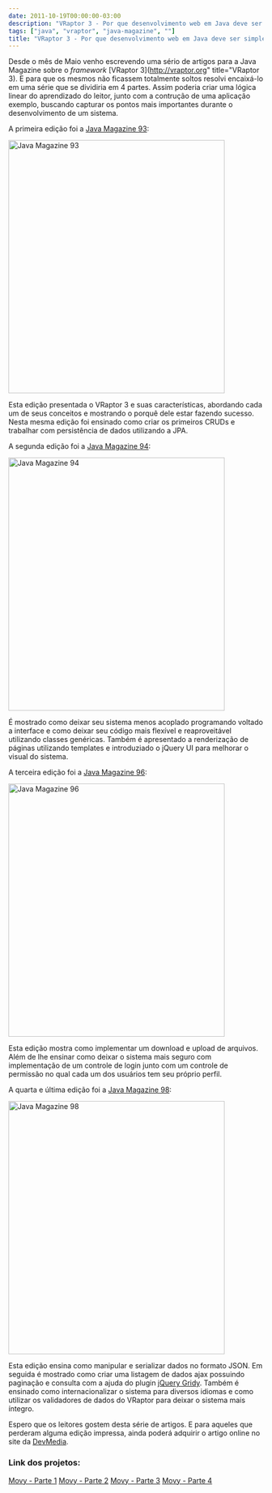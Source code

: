 ```yaml
---
date: 2011-10-19T00:00:00-03:00
description: "VRaptor 3 - Por que desenvolvimento web em Java deve ser simples! (Java Magazine)"
tags: ["java", "vraptor", "java-magazine", ""]
title: "VRaptor 3 - Por que desenvolvimento web em Java deve ser simples! (Java Magazine)"
---
```


Desde o mês de Maio venho escrevendo uma sério de artigos para a Java Magazine sobre o *framework* [VRaptor 3](http://vraptor.org" title="VRaptor 3). E para que os mesmos não ficassem totalmente soltos resolvi encaixá-lo em uma série que se dividiria em 4 partes. Assim poderia criar uma lógica linear do aprendizado do leitor, junto com a contrução de uma aplicação exemplo, buscando capturar os pontos mais importantes durante o desenvolvimento de um sistema.

A primeira edição foi a [Java Magazine 93](http://www.devmedia.com.br/post-21652-VRaptor-3-Parte-1.html):

<a href="http://www.devmedia.com.br/post-21652-VRaptor-3-Parte-1.html" title="Java Magazine 93" target="_blank">
<img src="http://farm9.staticflickr.com/8021/7688396528_5687d0ef14.jpg" alt="Java Magazine 93" title="Java Magazine 93" width="427" height="500" class="align-center" />
</a>

Esta edição presentada o VRaptor 3 e suas características, abordando cada um de seus conceitos e mostrando o porquê dele estar fazendo sucesso. Nesta mesma edição foi ensinado como criar os primeiros CRUDs e trabalhar com persistência de dados utilizando a JPA.

A segunda edição foi a [Java Magazine 94](http://www.devmedia.com.br/post-21937-VRaptor-3-Revista-Java-Magazine-94-Parte-2.html):

<a href="http://www.devmedia.com.br/post-21937-VRaptor-3-Revista-Java-Magazine-94-Parte-2.html" title="Java Magazine 94" target="_blank">
<img src="http://farm9.staticflickr.com/8142/7688396186_6d6d9a472c.jpg" alt="Java Magazine 94" title="Java Magazine 94" width="427" height="500" class="align-center" />
</a>

É mostrado como deixar seu sistema menos acoplado programando voltado a interface e como deixar seu código mais flexível e reaproveitável utilizando classes genéricas. Também é apresentado a renderização de páginas utilizando templates e introduziado o jQuery UI para melhorar o visual do sistema.

A terceira edição foi a [Java Magazine 96](http://www.devmedia.com.br/post-22544-VRaptor-3-Parte-3.html):

<a href="http://www.devmedia.com.br/post-22544-VRaptor-3-Parte-3.html" title="Java Magazine 96" target="_blank">
<img src="http://farm8.staticflickr.com/7118/7688395720_28a56c4e25.jpg" alt="Java Magazine 96" title="Java Magazine 96" width="427" height="500" class="align-center" />
</a>

Esta edição mostra como implementar um download e upload de arquivos. Além de lhe ensinar como deixar o sistema mais seguro com implementação de um controle de login junto com um controle de permissão no qual cada um dos usuários tem seu próprio perfil.

A quarta e última edição foi a [Java Magazine 98](http://www.devmedia.com.br/post-23075-VRaptor-3-Parte-4.html):

<a href="http://www.devmedia.com.br/post-23075-VRaptor-3-Parte-4.html" title="Java Magazine 98" target="_blank">
<img src="http://farm9.staticflickr.com/8148/7688395300_e2717528df.jpg" alt="Java Magazine 98" title="Java Magazine 98" width="427" height="500" class="align-center" />
</a>

Esta edição ensina como manipular e serializar dados no formato JSON. Em seguida é mostrado como criar uma listagem de dados ajax possuindo paginação e consulta com a ajuda do plugin [jQuery Gridy](http://wbotelhos.com/gridy). Também é ensinado como internacionalizar o sistema para diversos idiomas e como utilizar os validadores de dados do VRaptor para deixar o sistema mais íntegro.

Espero que os leitores gostem desta série de artigos. E para aqueles que perderam alguma edição impressa, ainda poderá adquirir o artigo online no site da [DevMedia](www.devmedia.com.br).

### Link dos projetos:

[Movy - Parte 1](http://github.com/wbotelhos/movy-parte-1)
[Movy - Parte 2](http://github.com/wbotelhos/movy-parte-2)
[Movy - Parte 3](http://github.com/wbotelhos/movy-parte-3)
[Movy - Parte 4](http://github.com/wbotelhos/movy-parte-4)
